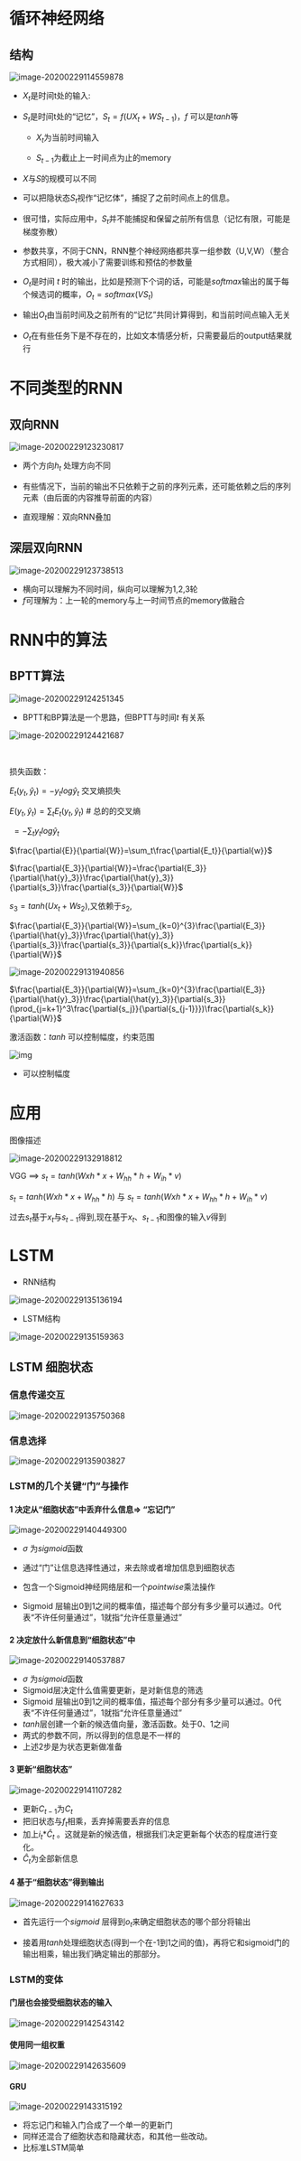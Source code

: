 # 循环神经网络

## 结构



![image-20200229114559878](D:\Deep_Learning_PyTorch\docs\image\image-20200229111907225.png)

* $X_t$是时间t处的输入:
* $S_t$是时间t处的“记忆”，$S_t=f(UX_t+WS_{t−1})$，$f$ 可以是$tanh$等

  * $X_t$为当前时间输入

  * ${S_{t-1}}$为截止上一时间点为止的memory
* $X$与$S$的规模可以不同
* 可以把隐状态$S_t$视作“记忆体”，捕捉了之前时间点上的信息。
* 很可惜，实际应用中，$S_t$并不能捕捉和保留之前所有信息（记忆有限，可能是梯度弥散）
* 参数共享，不同于CNN，RNN整个神经网络都共享一组参数（U,V,W）（整合方式相同），极大减小了需要训练和预估的参数量
* $O_t$是时间  $t$ 时的输出，比如是预测下个词的话，可能是$softmax$输出的属于每个候选词的概率，$O_t =softmax(VS_t)$
* 输出$O_t$由当前时间及之前所有的“记忆”共同计算得到，和当前时间点输入无关
* $O_t$在有些任务下是不存在的，比如文本情感分析，只需要最后的output结果就行

# 不同类型的RNN

## 双向RNN

![image-20200229123230817](D:\Deep_Learning_PyTorch\docs\image\image-20200229123230817.png)

* 两个方向$h_t$ 处理方向不同

* 有些情况下，当前的输出不只依赖于之前的序列元素，还可能依赖之后的序列元素（由后面的内容推导前面的内容）
* 直观理解：双向RNN叠加

## 深层双向RNN

![image-20200229123738513](D:\Deep_Learning_PyTorch\docs\image\image-20200229123738513.png)

* 横向可以理解为不同时间，纵向可以理解为1,2,3轮
* $f$可理解为：上一轮的memory与上一时间节点的memory做融合

# RNN中的算法

## BPTT算法

![image-20200229124251345](D:\Deep_Learning_PyTorch\docs\image\image-20200229124251345.png)

* BPTT和BP算法是一个思路，但BPTT与时间$t$ 有关系

![image-20200229124421687](D:\Deep_Learning_PyTorch\docs\image\image-20200229124421687.png)

​		

损失函数：

$E_t(y_t,\hat{y}_t)=-y_tlog\hat{y}_t$    交叉熵损失

$E(y_t,\hat{y}_t)=\sum_{t}E_t(y_t,\hat{y}_t)$    # 总的的交叉熵

​			 	$=-\sum_ty_tlog\hat{y}_t$

$\frac{\partial{E}}{\partial{W}}=\sum_t\frac{\partial{E_t}}{\partial{w}}$

$\frac{\partial{E_3}}{\partial{W}}=\frac{\partial{E_3}}{\partial{\hat{y}_3}}\frac{\partial{\hat{y}_3}}{\partial{s_3}}\frac{\partial{s_3}}{\partial{W}}$

$s_3=tanh(Ux_t+Ws_2)$,又依赖于$s_2$,

$\frac{\partial{E_3}}{\partial{W}}=\sum_{k=0}^{3}\frac{\partial{E_3}}{\partial{\hat{y}_3}}\frac{\partial{\hat{y}_3}}{\partial{s_3}}\frac{\partial{s_3}}{\partial{s_k}}\frac{\partial{s_k}}{\partial{W}}$

![image-20200229131940856](D:\Deep_Learning_PyTorch\docs\image\image-20200229131940856.png)

$\frac{\partial{E_3}}{\partial{W}}=\sum_{k=0}^{3}\frac{\partial{E_3}}{\partial{\hat{y}_3}}\frac{\partial{\hat{y}_3}}{\partial{s_3}}(\prod_{j=k+1}^3\frac{\partial{s_j}}{\partial{s_{j-1}}})\frac{\partial{s_k}}{\partial{W}}$

激活函数：$tanh$ 可以控制幅度，约束范围

![img](D:\Deep_Learning_PyTorch\docs\image\img0)

* 可以控制幅度

# 应用

图像描述

![image-20200229132918812](D:\Deep_Learning_PyTorch\docs\image\image-20200229132918812.png)

VGG  ==> $s_t=tanh(W{xh}*x+W_{hh}*h+W_{ih}*v)$

$s_t=tanh(W{xh}*x+W_{hh}*h)$  与 $s_t=tanh(W{xh}*x+W_{hh}*h+W_{ih}*v)$

 过去$s_t$基于$x_t$与$s_{t-1}$得到,现在基于$x_t$、$s_{t-1}$和图像的输入$v$得到

# LSTM

* RNN结构

![image-20200229135136194](D:\Deep_Learning_PyTorch\docs\image\image-20200229134925508.png)

* LSTM结构

![image-20200229135159363](D:\Deep_Learning_PyTorch\docs\image\image-20200229135159363.png)

## LSTM   细胞状态

### 信息传递交互

![image-20200229135750368](D:\Deep_Learning_PyTorch\docs\image\image-20200229135750368.png)

### 信息选择

![image-20200229135903827](D:\Deep_Learning_PyTorch\docs\image\image-20200229135903827.png)

### LSTM的几个关键“门”与操作

#### 1 决定从“细胞状态”中丢弃什么信息=> “忘记门”

![image-20200229140449300](D:\Deep_Learning_PyTorch\docs\image\image-20200229140449300.png)

* $\sigma$ 为$sigmoid$函数
* 通过“门”让信息选择性通过，来去除或者增加信息到细胞状态

* 包含一个Sigmoid神经网络层和一个$pointwise$乘法操作
* Sigmoid 层输出0到1之间的概率值，描述每个部分有多少量可以通过。0代表“不许任何量通过”，1就指“允许任意量通过”

#### 2 决定放什么新信息到“细胞状态”中

![image-20200229140537887](D:\Deep_Learning_PyTorch\docs\image\image-20200229140537887.png)

* $\sigma$ 为$sigmoid$函数
* Sigmoid层决定什么值需要更新，是对新信息的筛选
* Sigmoid 层输出0到1之间的概率值，描述每个部分有多少量可以通过。0代表“不许任何量通过”，1就指“允许任意量通过”
* $tanh$层创建一个新的候选值向量，激活函数。处于0、1之间
* 两式的参数不同，所以得到的信息是不一样的
* 上述2步是为状态更新做准备

#### 3 更新“细胞状态”

![image-20200229141107282](D:\Deep_Learning_PyTorch\docs\image\image-20200229141107282.png)

* 更新$C_{t-1}$为$C_t$
* 把旧状态与$f_t$相乘，丢弃掉需要丢弃的信息
* 加上$i_t$*$\hat{C}_t$ 。这就是新的候选值，根据我们决定更新每个状态的程度进行变化。
* $\hat{C}_t$为全部新信息

#### 4 基于“细胞状态”得到输出

![image-20200229141627633](D:\Deep_Learning_PyTorch\docs\image\image-20200229141627633.png)

* 首先运行一个$sigmoid$ 层得到$o_t$来确定细胞状态的哪个部分将输出

* 接着用$tanh$处理细胞状态(得到一个在-1到1之间的值)，再将它和sigmoid门的输出相乘，输出我们确定输出的那部分。

  

### LSTM的变体

#### 门层也会接受细胞状态的输入

![image-20200229142543142](D:\Deep_Learning_PyTorch\docs\image\image-20200229142543142.png)

#### 使用同一组权重

![image-20200229142635609](D:\Deep_Learning_PyTorch\docs\image\image-20200229142635609.png)

#### GRU



![image-20200229143315192](D:\Deep_Learning_PyTorch\docs\image\image-20200229143315192.png)

* 将忘记门和输入门合成了一个单一的更新门
* 同样还混合了细胞状态和隐藏状态，和其他一些改动。
* 比标准LSTM简单